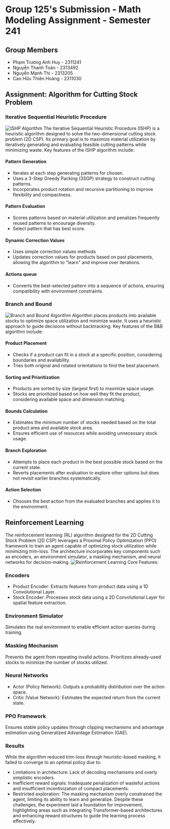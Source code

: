 # Group 125's Submission - Math Modeling Assignment - Semester 241

## Group Members
- Phạm Trương Anh Huy - 2311241
- Nguyễn Thanh Toàn - 2313492
- Nguyễn Mạnh Thi - 2313205
- Cao Hữu Thiên Hoàng - 2311030

## Assignment: Algorithm for Cutting Stock Problem
### Iterative Sequential Heuristic Procedure
![ISHP Algorithm](student_submissions/s2210xxx/ishp.gif)
The Iterative Sequential Heuristic Procedure (ISHP) is a heuristic algorithm designed to solve the two-dimensional cutting stock problem (2D CSP). Its primary goal is to maximize material utilization by iteratively generating and evaluating feasible cutting patterns while minimizing waste.
Key features of the ISHP algorithm include:
#### Pattern Generation
- Iterates at each step generating patterns for chosen.
- Uses a 3-Step Greedy Packing (3SGP) strategy to construct cutting patterns.
- Incorporates product rotation and recursive partitioning to improve flexibility and compactness.
#### Pattern Evaluation
- Scores patterns based on material utilization and penalizes frequently reused patterns to encourage diversity.
- Select pattern that has best score.
#### Dynamic Correction Values
- Uses simple correction values methods
- Updates correction values for products based on past placements, allowing the algorithm to "learn" and improve over iterations.
#### Actions queue
- Converts the best-selected pattern into a sequence of actions, ensuring compatibility with environment constraints.

### Branch and Bound
![Branch and Bound Algorithm](student_submissions/s2210xxx/B&B.gif)
Algorithm places products into available stocks to optimize space utilization and minimize waste. It uses a heuristic approach to guide decisions without backtracking.
Key features of the B&B algorithm include:
#### Product Placement
- Checks if a product can fit in a stock at a specific position, considering boundaries and availability.
- Tries both original and rotated orientations to find the best placement.
#### Sorting and Prioritization
- Products are sorted by size (largest first) to maximize space usage.
- Stocks are prioritized based on how well they fit the product, considering available space and dimension matching.
#### Bounds Calculation
- Estimates the minimum number of stocks needed based on the total product area and available stock area.
- Ensures efficient use of resources while avoiding unnecessary stock usage.
#### Branch Exploration
- Attempts to place each product in the best possible stock based on the current state.
- Reverts placements after evaluation to explore other options but does not revisit earlier branches systematically.
#### Action Selection
- Chooses the best action from the evaluated branches and applies it to the environment.


## Reinforcement Learning
The reinforcement learning (RL) algorithm designed for the 2D Cutting Stock Problem (2D CSP) leverages a Proximal Policy Optimization (PPO) framework to train an agent capable of optimizing stock utilization while minimizing trim-loss. The architecture incorporates key components such as encoders, an environment simulator, a masking mechanism, and neural networks for decision-making.
![Reinforcement Learning](student_submissions/s2210xxx/RL.gif)
Core Features:
### Encoders
- Product Encoder: Extracts features from product data using a 1D Convolutional Layer.
- Stock Encoder: Processes stock data using a 2D Convolutional Layer for spatial feature extraction.
### Environment Simulator
Simulates the real environment to enable efficient action queries during training.
### Masking Mechanism
Prevents the agent from repeating invalid actions.
Prioritizes already-used stocks to minimize the number of stocks utilized.
### Neural Networks
- Actor (Policy Network): Outputs a probability distribution over the action space.
- Critic (Value Network): Estimates the expected return from the current state.
### PPO Framework
Ensures stable policy updates through clipping mechanisms and advantage estimation using Generalized Advantage Estimation (GAE).
### Results
While the algorithm reduced trim-loss through heuristic-based masking, it failed to converge to an optimal policy due to:
- Limitations in architecture: Lack of decoding mechanisms and overly simplistic encoders.
- Inefficient reward signals: Inadequate penalization of wasteful actions and insufficient incentivization of compact placements.
- Restricted exploration: The masking mechanism overly constrained the agent, limiting its ability to learn and generalize.
Despite these challenges, the experiment laid a foundation for improvement, highlighting areas such as integrating Transformer-based architectures and enhancing reward structures to guide the learning process effectively.
